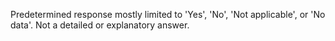 Predetermined response mostly limited to 'Yes', 'No', 'Not applicable', or 'No data'. Not a detailed or explanatory answer.
